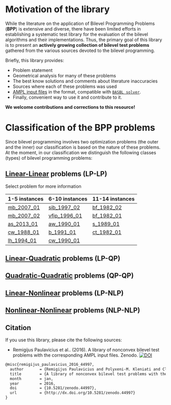 # Motivation of the library

While the literature on the application of Bilevel Programming Problems (**BPP**) is extensive and diverse, there have been limited efforts in establishing a systematic test library for the evaluation of the bilevel algorithms and their implementations.
Thus, the primary goal of this library is to present an __actively growing collection of bilevel test problems__ gathered from the various sources devoted to the bilevel programming.

Briefly, this library provides:

 - Problem statement
 - Geometrical analysis for many of these problems
 - The best know solutions and comments about literature inaccuracies
 - Sources where each of these problems was used
 - [AMPL input files](https://github.com/basblsolver/test-problems) in the format, compatible with [`BASBL solver`](http://basblsolver.github.io/home/ "Bilevel Solver").
 - Finally, convenient way to use it and contribute to it.

__We welcome contributions and corrections to this resource!__

# Classification of the BPP problems

Since bilevel programming involves two optimization problems (the outer and the inner) our classification is based on the nature of these problems. At the moment, in our classification we distinguish the following classes (types) of bilevel programming problems:

## [Linear-Linear](LP-LP-problems) problems (LP-LP)

Select problem for more information

| 1-5 instances                | 6-10 instances                     | 11-14 instances                |
| :--------------------------- | :--------------------------------- | :----------------------------- |
[mb_2007_01](LP-LP/mb_2007_01) | [sib_1997_02](LP-LP/sib_1997_02)   | [bf_1982_02](LP-LP/bf_1982_02) |
[mb_2007_02](LP-LP/mb_2007_02) | [vfip_1996_01](LP-LP/vfip_1996_01) | [bf_1982_01](LP-LP/bf_1982_01) |
[as_2013_01](LP-LP/as_2013_01) | [aw_1990_01](LP-LP/aw_1990_01)     | [s_1989_01](LP-LP/s_1989_01)   |
[cw_1988_01](LP-LP/cw_1988_01) | [b_1991_01](LP-LP/b_1991_01)       | [ct_1982_01](LP-LP/ct_1982_01) |
[lh_1994_01](LP-LP/lh_1994_01) | [cw_1990_01](LP-LP/cw_1990_01)     |                                |

## [Linear-Quadratic](LP-QP-problems) problems (LP-QP)

## [Quadratic-Quadratic](QP-QP-problems) problems (QP-QP)

## [Linear-Nonlinear](LP-NLP-problems) problems (LP-NLP)

## [Nonlinear-Nonlinear](NLP-NLP-problems) problems (NLP-NLP)

## Citation

If you use this library, please cite the following sources:

* Remigijus Paulavicius et al.. (2016). A library of nonconvex bilevel test problems with the corresponding AMPL input files. Zenodo. [![DOI](https://zenodo.org/badge/doi/10.5281/zenodo.44997.svg)](http://dx.doi.org/10.5281/zenodo.44997)

```latex
@misc{remigijus_paulavicius_2016_44997,
  author       = {Remigijus Paulavicius and Polyxeni-M. Kleniati and Claire S. Adjiman},
  title        = {A library of nonconvex bilevel test problems with the corresponding AMPL input files},
  month        = jan,
  year         = 2016,
  doi          = {10.5281/zenodo.44997},
  url          = {http://dx.doi.org/10.5281/zenodo.44997}
}
```



